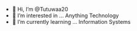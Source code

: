 - 👋 Hi, I’m @Tutuwaa20
- 👀 I’m interested in ... Anything Technology 
- 🌱 I’m currently learning ... Information Systems 

<!---
Tutuwaa20/Tutuwaa20 is a ✨ special ✨ repository because its `README.md` (this file) appears on your GitHub profile.
You can click the Preview link to take a look at your changes.
--->
